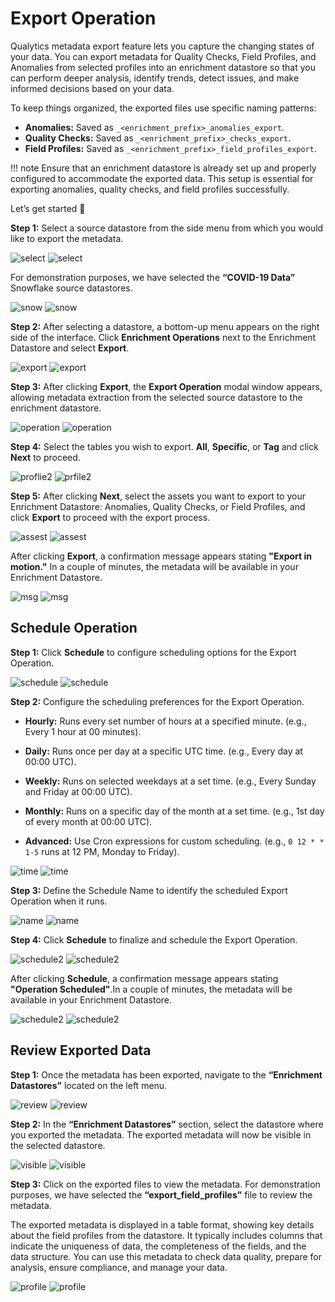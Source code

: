 # Export Operation

Qualytics metadata export feature lets you capture the changing states of your data. You can export metadata for Quality Checks, Field Profiles, and Anomalies from selected profiles into an enrichment datastore so that you can perform deeper analysis, identify trends, detect issues, and make informed decisions based on your data.

To keep things organized, the exported files use specific naming patterns:

* **Anomalies:** Saved as `_<enrichment_prefix>_anomalies_export`.  
* **Quality Checks:** Saved as `_<enrichment_prefix>_checks_export`.  
* **Field Profiles:** Saved as `_<enrichment_prefix>_field_profiles_export`.

!!! note 
    Ensure that an enrichment datastore is already set up and properly configured to accommodate the exported data. This setup is essential for exporting anomalies, quality checks, and field profiles successfully. 

Let’s get started 🚀

**Step 1:** Select a source datastore from the side menu from which you would like to export the metadata.

![select](../assets/container/export-operation/select-light.png#only-light)
![select](../assets/container/export-operation/select-dark.png#only-dark)

For demonstration purposes, we have selected the **“COVID-19 Data”** Snowflake source datastores.

![snow](../assets/container/export-operation/snow-light.png#only-light)
![snow](../assets/container/export-operation/snow-dark.png#only-dark)

**Step 2:** After selecting a datastore, a bottom-up menu appears on the right side of the interface. Click **Enrichment Operations** next to the Enrichment Datastore and select **Export**.

![export](../assets/container/export-operation/export-light.png#only-light)
![export](../assets/container/export-operation/export-dark.png#only-dark)

**Step 3:** After clicking **Export**, the **Export Operation** modal window appears, allowing metadata extraction from the selected source datastore to the enrichment datastore. 

![operation](../assets/container/export-operation/operation-light.png#only-light)
![operation](../assets/container/export-operation/operation-dark.png#only-dark)

**Step 4:** Select the tables you wish to export. **All**, **Specific**, or **Tag** and click **Next** to proceed.

![proflie2](../assets/container/export-operation/profile2-light.png#only-light)
![prfile2](../assets/container/export-operation/profile2-dark.png#only-dark)

**Step 5:** After clicking **Next**, select the assets you want to export to your Enrichment Datastore: Anomalies, Quality Checks, or Field Profiles, and click **Export** to proceed with the export process.

![assest](../assets/container/export-operation/assest-light.png#only-light)
![assest](../assets/container/export-operation/assest-dark.png#only-dark)

After clicking **Export**, a confirmation message appears stating **"Export in motion."** In a couple of minutes, the metadata will be available in your Enrichment Datastore.

![msg](../assets/container/export-operation/msg-light.png#only-light)
![msg](../assets/container/export-operation/msg-dark.png#only-dark)

## Schedule Operation

**Step 1:** Click **Schedule** to configure scheduling options for the Export Operation.

![schedule](../assets/container/export-operation/schedule-light-1.png#only-light)
![schedule](../assets/container/export-operation/schedule-dark-1.png#only-dark)

**Step 2:** Configure the scheduling preferences for the Export Operation.

* **Hourly:** Runs every set number of hours at a specified minute. (e.g., Every 1 hour at 00 minutes).

* **Daily:** Runs once per day at a specific UTC time. (e.g., Every day at 00:00 UTC).

* **Weekly:** Runs on selected weekdays at a set time. (e.g., Every Sunday and Friday at 00:00 UTC).

* **Monthly:** Runs on a specific day of the month at a set time. (e.g., 1st day of every month at 00:00 UTC).

* **Advanced:** Use Cron expressions for custom scheduling. (e.g., `0 12 * * 1-5` runs at 12 PM, Monday to Friday).

![time](../assets/container/export-operation/time-light-1.png#only-light)
![time](../assets/container/export-operation/time-dark-1.png#only-dark)

**Step 3:** Define the Schedule Name to identify the scheduled Export Operation when it runs.

![name](../assets/container/export-operation/name-light-1.png#only-light)
![name](../assets/container/export-operation/name-dark-1.png#only-dark)

**Step 4:** Click **Schedule** to finalize and schedule the Export Operation.

![schedule2](../assets/container/export-operation/schedule-light.png#only-light)
![schedule2](../assets/container/export-operation/schedule-dark.png#only-dark)

After clicking **Schedule**, a confirmation message appears stating **"Operation Scheduled"**.In a couple of minutes, the metadata will be available in your Enrichment Datastore.

![schedule2](../assets/container/export-operation/operation-scheduled-light.png#only-light)
![schedule2](../assets/container/export-operation/operation-scheduled-dark.png#only-dark)

## Review Exported Data

**Step 1:** Once the metadata has been exported, navigate to the **“Enrichment Datastores”** located on the left menu.

![review](../assets/container/export-operation/review-light.png#only-light)
![review](../assets/container/export-operation/review-dark.png#only-dark)

**Step 2:** In the **“Enrichment Datastores”** section, select the datastore where you exported the metadata. The exported metadata will now be visible in the selected datastore.

![visible](../assets/container/export-operation/visible-light.png#only-light)
![visible](../assets/container/export-operation/visible-dark.png#only-dark)

**Step 3:** Click on the exported files to view the metadata. For demonstration purposes, we have selected the **“export_field_profiles”** file to review the metadata.

The exported metadata is displayed in a table format, showing key details about the field profiles from the datastore. It typically includes columns that indicate the uniqueness of data, the completeness of the fields, and the data structure. You can use this metadata to check data quality, prepare for analysis, ensure compliance, and manage your data.

![profile](../assets/container/export-operation/profile-light.png#only-light)
![profile](../assets/container/export-operation/profile-dark.png#only-dark)
                                                         